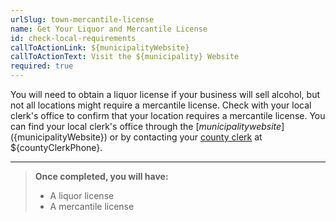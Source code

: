 ```yaml
---
urlSlug: town-mercantile-license
name: Get Your Liquor and Mercantile License
id: check-local-requirements
callToActionLink: ${municipalityWebsite}
callToActionText: Visit the ${municipality} Website
required: true
---
```

You will need to obtain a liquor license if your business will sell alcohol, but not all locations might require a mercantile license. Check with your local clerk's office to confirm that your location requires a mercantile license. You can find your local clerk's office through the [${municipality} website](${municipalityWebsite}) or by contacting your [county clerk](${countyClerkWebsite}) at ${countyClerkPhone}.

---

>**Once completed, you will have:**
>
>- A liquor license
>- A mercantile license

